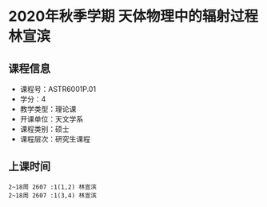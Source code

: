 # 2020年秋季学期 天体物理中的辐射过程 林宣滨






## 课程信息

- 课程号：ASTR6001P.01
- 学分：4
- 教学类型：理论课
- 开课单位：天文学系
- 课程类别：硕士
- 课程层次：研究生课程

## 上课时间

```
2~18周 2607 :1(1,2) 林宣滨
2~18周 2607 :1(3,4) 林宣滨
```

